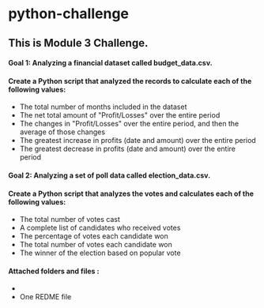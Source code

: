# python-challenge

## This is Module 3 Challenge. 

#### Goal 1: Analyzing a financial dataset called budget_data.csv.
#### Create a Python script that analyzed the records to calculate each of the following values:

*   The total number of months included in the dataset
*   The net total amount of "Profit/Losses" over the entire period
*   The changes in "Profit/Losses" over the entire period, and then the average of those changes
*   The greatest increase in profits (date and amount) over the entire period
*   The greatest decrease in profits (date and amount) over the entire period

#### Goal 2: Analyzing a set of poll data called election_data.csv.
#### Create a Python script that analyzes the votes and calculates each of the following values:

*   The total number of votes cast
*   A complete list of candidates who received votes
*   The percentage of votes each candidate won
*   The total number of votes each candidate won
*   The winner of the election based on popular vote

#### Attached folders and files :
* 
* One REDME file
